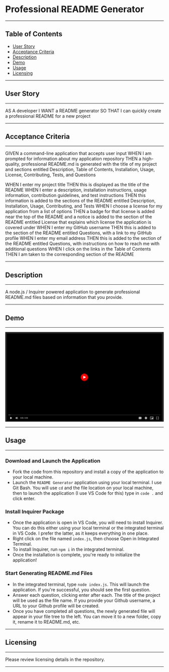# Professional README Generator
---

  ## Table of Contents
  - [User Story](#user-story)
  - [Acceptance Criteria](#acceptance-criteria)
  - [Description](#description)
  - [Demo](#demo)
  - [Usage](#usage)
  - [Licensing](#licensing)

---

## User Story
---

AS A developer
I WANT a README generator
SO THAT I can quickly create a professional README for a new project

---

## Acceptance Criteria
---

GIVEN a command-line application that accepts user input
WHEN I am prompted for information about my application repository
THEN a high-quality, professional README.md is generated with the title of my project and sections entitled Description, Table of Contents, Installation, Usage, License, Contributing, Tests, and Questions

WHEN I enter my project title
THEN this is displayed as the title of the README
WHEN I enter a description, installation instructions, usage information, contribution guidelines, and test instructions
THEN this information is added to the sections of the README entitled Description, Installation, Usage, Contributing, and Tests
WHEN I choose a license for my application from a list of options
THEN a badge for that license is added near the top of the README and a notice is added to the section of the README entitled License that explains which license the application is covered under
WHEN I enter my GitHub username
THEN this is added to the section of the README entitled Questions, with a link to my GitHub profile
WHEN I enter my email address
THEN this is added to the section of the README entitled Questions, with instructions on how to reach me with additional questions
WHEN I click on the links in the Table of Contents
THEN I am taken to the corresponding section of the README

---

## Description
---

A node.js / Inquirer powered application to generate professional README.md files based on information that you provide. 

---

## Demo
---

[![Portfolio](https://github.com/sammyc33/professional-readme-generator/blob/main/Player.png)](https://drive.google.com/file/d/1_U4nlMMO7vYkjonaIRMdDwnRI41pK8bU/view?usp=sharing)

---

## Usage
---

### Download and Launch the Application
- Fork the code from this repository and install a copy of the application to your local machine. 
- Launch the `README Generator` application using your local terminal. I use Git Bash. You will use `cd` and the file location on your local machine, then to launch the application (I use VS Code for this) type in `code .` and click enter. 

### Install Inquirer Package
- Once the application is open in VS Code, you will need to install Inquirer. You can do this either using your local terminal or the integrated terminal in VS Code. I prefer the latter, as it keeps everything in one place. 
- Right click on the file named `index.js`, then choose Open in Integrated Terminal. 
- To install Inquirer, run `npm i` in the integrated terminal. 
- Once the installation is complete, you're ready to initialize the application!

### Start Generating README.md Files
- In the integrated terminal, type `node index.js`. This will launch the application. If you're successful, you should see the first question. 
- Answer each question, clicking enter after each. The title of the project will be used as the file name. If you provide your Github username, a URL to your Github profile will be created. 
- Once you have completed all questions, the newly generated file will appear in your file tree to the left. You can move it to a new folder, copy it, rename it to README.md, etc. 

---

## Licensing
---

Please review licensing details in the repository. 

---
